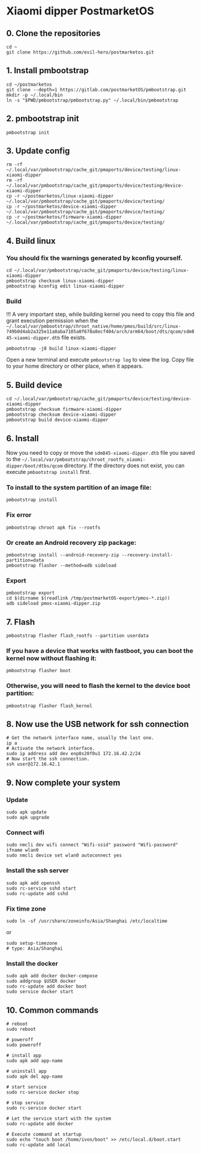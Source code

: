 # Xiaomi dipper PostmarketOS

## 0. Clone the repositories
```shell
cd ~
git clone https://github.com/evil-hero/postmarketos.git
```

## 1. Install pmbootstrap
```shell
cd ~/postmarketos
git clone --depth=1 https://gitlab.com/postmarketOS/pmbootstrap.git
mkdir -p ~/.local/bin
ln -s "$PWD/pmbootstrap/pmbootstrap.py" ~/.local/bin/pmbootstrap
```

## 2. pmbootstrap init
```shell
pmbootstrap init
```

## 3. Update config
```shell
rm -rf ~/.local/var/pmbootstrap/cache_git/pmaports/device/testing/linux-xiaomi-dipper
rm -rf ~/.local/var/pmbootstrap/cache_git/pmaports/device/testing/device-xiaomi-dipper
cp -r ~/postmarketos/linux-xiaomi-dipper ~/.local/var/pmbootstrap/cache_git/pmaports/device/testing/
cp -r ~/postmarketos/device-xiaomi-dipper ~/.local/var/pmbootstrap/cache_git/pmaports/device/testing/
cp -r ~/postmarketos/firmware-xiaomi-dipper ~/.local/var/pmbootstrap/cache_git/pmaports/device/testing/
```

## 4. Build linux
### You should fix the warnings generated by kconfig yourself.
```shell
cd ~/.local/var/pmbootstrap/cache_git/pmaports/device/testing/linux-xiaomi-dipper
pmbootstrap checksum linux-xiaomi-dipper
pmbootstrap kconfig edit linux-xiaomi-dipper
```
### Build
!!! A very important step, while building kernel you need to copy this file and grant execution permission when the `~/.local/var/pmbootstrap/chroot_native/home/pmos/build/src/linux-749b0d4ab2a325e11a8aba7105a0f678a8ecf404/arch/arm64/boot/dts/qcom/sdm845-xiaomi-dipper.dtb` file exists.
```shell
pmbootstrap -j8 build linux-xiaomi-dipper
```
Open a new terminal and execute `pmbootstrap log` to view the log. Copy file to your home directory or other place, when it appears.

## 5. Build device
```shell
cd ~/.local/var/pmbootstrap/cache_git/pmaports/device/testing/device-xiaomi-dipper
pmbootstrap checksum firmware-xiaomi-dipper
pmbootstrap checksum device-xiaomi-dipper
pmbootstrap build device-xiaomi-dipper
```

## 6. Install
Now you need to copy or move the `sdm845-xiaomi-dipper.dtb` file you saved to the `~/.local/var/pmbootstrap/chroot_rootfs_xiaomi-dipper/boot/dtbs/qcom` directory. If the directory does not exist, you can execute `pmbootstrap install` first.

### To install to the system partition of an image file:
```shell
pmbootstrap install
```
### Fix error
```shell
pmbootstrap chroot apk fix --rootfs
```

### Or create an Android recovery zip package:
```shell
pmbootstrap install --android-recovery-zip --recovery-install-partition=data
pmbootstrap flasher --method=adb sideload
```
### Export
```shell
pmbootstrap export
cd $(dirname $(readlink /tmp/postmarketOS-export/pmos-*.zip))
adb sideload pmos-xiaomi-dipper.zip
```

## 7. Flash
```shell
pmbootstrap flasher flash_rootfs --partition userdata
```
### If you have a device that works with fastboot, you can boot the kernel now without flashing it:
```shell
pmbootstrap flasher boot
```
### Otherwise, you will need to flash the kernel to the device boot partition:
```shell
pmbootstrap flasher flash_kernel
```

## 8. Now use the USB network for ssh connection
```shell
# Get the network interface name, usually the last one.
ip a
# Activate the network interface.
sudo ip address add dev enp0s20f0u1 172.16.42.2/24
# Now start the ssh connection.
ssh user@172.16.42.1
```

## 9. Now complete your system
### Update
```shell
sudo apk update
sudo apk upgrade
```
### Connect wifi
```shell
sudo nmcli dev wifi connect "Wifi-ssid" password "Wifi-password" ifname wlan0
sudo nmcli device set wlan0 autoconnect yes
```
### Install the ssh server
```shell
sudo apk add openssh
sudo rc-service sshd start
sudo rc-update add sshd
```
### Fix time zone
```shell
sudo ln -sf /usr/share/zoneinfo/Asia/Shanghai /etc/localtime
```
or
```shell
sudo setup-timezone
# type: Asia/Shanghai
```

### Install the docker
```shell
sudo apk add docker docker-compose
sudo addgroup $USER docker
sudo rc-update add docker boot
sudo service docker start
```

## 10. Common commands
```shell
# reboot
sudo reboot

# poweroff
sudo poweroff

# install app
sudo apk add app-name

# uninstall app
sudo apk del app-name

# start service
sudo rc-service docker stop

# stop service
sudo rc-service docker start

# Let the service start with the system
sudo rc-update add docker

# Execute command at startup
sudo echo "touch boot /home/ivon/boot" >> /etc/local.d/boot.start
sudo rc-update add local
```
